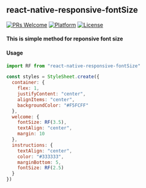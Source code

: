## react-native-responsive-fontSize

[![PRs Welcome](https://img.shields.io/badge/PRs-Welcome-brightgreen.svg)](https://github.com/heyman333/react-native-responsive-fontSize/pulls)
[![Platform](https://img.shields.io/badge/platform-react--native-lightgrey.svg)](http://facebook.github.io/react-native/)
[![License](https://img.shields.io/badge/license-MIT-blue.svg)](https://https://github.com/heyman333/react-native-responsive-fontSize/blob/master/LICENSE)


#### This is simple method for reponsive font size 

#### Usage 
```js
import RF from "react-native-responsive-fontSize"

const styles = StyleSheet.create({
  container: {
    flex: 1,
    justifyContent: "center",
    alignItems: "center",
    backgroundColor: "#F5FCFF"
  },
  welcome: {
    fontSize: RF(3.5),
    textAlign: "center",
    margin: 10
  },
  instructions: {
    textAlign: "center",
    color: "#333333",
    marginBottom: 5,
    fontSize: RF(2.5)
  }
})

```
